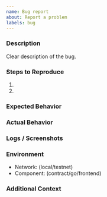```yaml
---
name: Bug report
about: Report a problem
labels: bug
---
```


### Description
Clear description of the bug.

### Steps to Reproduce
1. 
2. 

### Expected Behavior

### Actual Behavior

### Logs / Screenshots

### Environment
- Network: (local/testnet)
- Component: (contract/go/frontend)

### Additional Context
